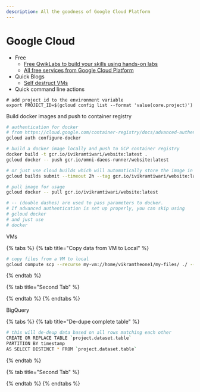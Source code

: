```yaml
---
description: All the goodness of Google Cloud Platform
---
```


# Google Cloud

* Free
  * [Free QwikLabs to build your skills using hands-on labs](https://cloud.google.com/training/free-labs)
  * [All free services from Google Cloud Platform](https://cloud.google.com/free/)
* Quick Blogs
  * [Self destruct VMs](https://medium.com/google-cloud/how-to-make-a-self-destructing-vm-on-google-cloud-platform-b99883745b62)
* Quick command line actions

```text
# add project id to the environment variable
export PROJECT_ID=$(gcloud config list --format 'value(core.project)')
```

Build docker images and push to container registry

```bash
# authentication for docker
# from https://cloud.google.com/container-registry/docs/advanced-authentication
gcloud auth configure-docker

# build a docker image locally and push to GCP container registry
docker build -t gcr.io/ivikramtiwari/website:latest .
gcloud docker -- push gcr.io/omni-daeos-runner/website:latest

# or just use cloud builds which will automatically store the image in registry
gcloud builds submit --timeout 2h --tag gcr.io/ivikramtiwari/website:latest .

# pull image for usage
gcloud docker -- pull gcr.io/ivikramtiwari/website:latest

# -- (double dashes) are used to pass parameters to docker.
# If advanced authentication is set up properly, you can skip using 
# gcloud docker
# and just use
# docker
```

VMs

{% tabs %}
{% tab title="Copy data from VM to Local" %}
```bash
# copy files from a VM to local
gcloud compute scp --recurse my-vm://home/vikramtheone1/my-files/ ./ --zone=us-central1-b
```
{% endtab %}

{% tab title="Second Tab" %}

{% endtab %}
{% endtabs %}

BigQuery

{% tabs %}
{% tab title="De-dupe complete table" %}
```bash
# this will de-deup data based on all rows matching each other
CREATE OR REPLACE TABLE `project.dataset.table`
PARTITION BY timestamp
AS SELECT DISTINCT * FROM `project.dataset.table`
```
{% endtab %}

{% tab title="Second Tab" %}

{% endtab %}
{% endtabs %}

